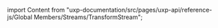 
import Content from "uxp-documentation/src/pages/uxp-api/reference-js/Global Members/Streams/TransformStream";

<Content query="product=xd"/>
